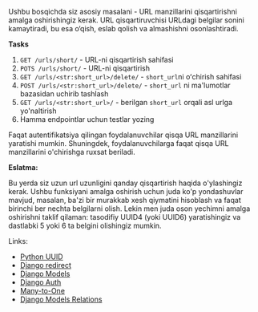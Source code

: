 Ushbu bosqichda siz asosiy masalani - URL manzillarini qisqartirishni amalga oshirishingiz kerak.
URL qisqartiruvchisi URLdagi belgilar sonini kamaytiradi, bu esa o‘qish, eslab qolish va almashishni osonlashtiradi.

**Tasks**

1. `GET /urls/short/` - URL-ni qisqartirish sahifasi
2. `POTS /urls/short/` - URL-ni qisqartirish
3. `GET /urls/<str:short_url>/delete/` - `short_url`ni oʻchirish sahifasi
4. `POST /urls/<str:short_url>/delete/` - `short_url` ni ma'lumotlar bazasidan uchirib tashlash
5. `GET /urls/<str:short_url>/` - berilgan `short_url` orqali asl urlga yo'naltirish
6. Hamma endpointlar uchun testlar yozing

Faqat autentifikatsiya qilingan foydalanuvchilar qisqa URL manzillarini yaratishi mumkin.
Shuningdek, foydalanuvchilarga faqat qisqa URL manzillarini o'chirishga ruxsat beriladi.

**Eslatma:**

Bu yerda siz uzun url uzunligini qanday qisqartirish haqida o'ylashingiz kerak.
Ushbu funksiyani amalga oshirish uchun juda ko'p yondashuvlar mavjud, masalan, ba'zi bir murakkab xesh qiymatini hisoblash va faqat birinchi ber nechta belgilarni olish.
Lekin men juda oson yechimni amalga oshirishni taklif qilaman:
tasodifiy UUID4 (yoki UUID6) yaratishingiz va dastlabki 5 yoki 6 ta belgini olishingiz mumkin.


Links:

- [Python UUID](https://docs.python.org/3/library/uuid.html)
- [Django redirect](https://docs.djangoproject.com/en/4.0/topics/http/shortcuts/#redirect)
- [Django Models](https://docs.djangoproject.com/en/4.0/topics/db/models/)
- [Django Auth](https://docs.djangoproject.com/en/3.1/topics/auth/default/#the-loginrequired-mixin)
- [Many-to-One](https://docs.djangoproject.com/en/4.0/topics/db/examples/many_to_one/)
- [Django Models Relations](https://docs.djangoproject.com/en/4.0/ref/models/relations/)